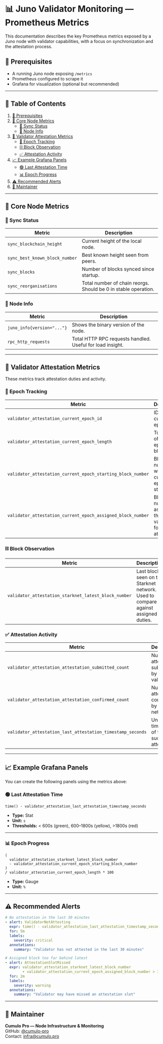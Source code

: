
# 📊 Juno Validator Monitoring — Prometheus Metrics

This documentation describes the key Prometheus metrics exposed by a Juno node with validator capabilities, with a focus on synchronization and the attestation process.

## 🔧 Prerequisites

- A running Juno node exposing `/metrics`
- Prometheus configured to scrape it
- Grafana for visualization (optional but recommended)
---

## 📑 Table of Contents

1. [🔧 Prerequisites](#-prerequisites)
2. [📌 Core Node Metrics](#-core-node-metrics)
   - [🔄 Sync Status](#-sync-status)
   - [🧠 Node Info](#-node-info)
3. [🔐 Validator Attestation Metrics](#-validator-attestation-metrics)
   - [🧭 Epoch Tracking](#-epoch-tracking)
   - [⛓ Block Observation](#-block-observation)
   - [✅ Attestation Activity](#-attestation-activity)
4. [📈 Example Grafana Panels](#-example-grafana-panels)
   - [🟢 Last Attestation Time](#-last-attestation-time)
   - [📊 Epoch Progress](#-epoch-progress)
5. [⚠️ Recommended Alerts](#️-recommended-alerts)
6. [👤 Maintainer](#-maintainer)


---

## 📌 Core Node Metrics

### 🔄 Sync Status

| Metric | Description |
|--------|-------------|
| `sync_blockchain_height` | Current height of the local node. |
| `sync_best_known_block_number` | Best known height seen from peers. |
| `sync_blocks` | Number of blocks synced since startup. |
| `sync_reorganisations` | Total number of chain reorgs. Should be 0 in stable operation. |

### 🧠 Node Info

| Metric | Description |
|--------|-------------|
| `juno_info{version="..."}` | Shows the binary version of the node. |
| `rpc_http_requests` | Total HTTP RPC requests handled. Useful for load insight. |

---

## 🔐 Validator Attestation Metrics

These metrics track attestation duties and activity.

### 🧭 Epoch Tracking

| Metric | Description |
|--------|-------------|
| `validator_attestation_current_epoch_id` | ID of the current epoch. |
| `validator_attestation_current_epoch_length` | Total length of the epoch (in blocks). |
| `validator_attestation_current_epoch_starting_block_number` | Block number where the current epoch started. |
| `validator_attestation_current_epoch_assigned_block_number` | Block number assigned to this validator for attestation. |

### ⛓ Block Observation

| Metric | Description |
|--------|-------------|
| `validator_attestation_starknet_latest_block_number` | Last block seen on the Starknet network. Used to compare against assigned duties. |

### ✅ Attestation Activity

| Metric | Description |
|--------|-------------|
| `validator_attestation_attestation_submitted_count` | Number of attestations submitted by this validator. |
| `validator_attestation_attestation_confirmed_count` | Number of attestations confirmed by the network. |
| `validator_attestation_last_attestation_timestamp_seconds` | Unix timestamp of the last successful attestation. |

---

## 📈 Example Grafana Panels

You can create the following panels using the metrics above:

### 🟢 Last Attestation Time

```promql
time() - validator_attestation_last_attestation_timestamp_seconds
```

- **Type:** Stat
- **Unit:** `s`
- **Thresholds:** < 600s (green), 600–1800s (yellow), >1800s (red)

---

### 📊 Epoch Progress

```promql
(
  validator_attestation_starknet_latest_block_number
  - validator_attestation_current_epoch_starting_block_number
)
/ validator_attestation_current_epoch_length * 100
```

- **Type:** Gauge
- **Unit:** `%`

---

## ⚠️ Recommended Alerts

```yaml
# No attestation in the last 30 minutes
- alert: ValidatorNotAttesting
  expr: time() - validator_attestation_last_attestation_timestamp_seconds > 1800
  for: 5m
  labels:
    severity: critical
  annotations:
    summary: "Validator has not attested in the last 30 minutes"

# Assigned block too far behind latest
- alert: AttestationSlotMissed
  expr: validator_attestation_starknet_latest_block_number
        - validator_attestation_current_epoch_assigned_block_number > 3
  for: 2m
  labels:
    severity: warning
  annotations:
    summary: "Validator may have missed an attestation slot"
```

---

## 👤 Maintainer

**Cumulo Pro — Node Infrastructure & Monitoring**  
GitHub: [@cumulo-pro](https://github.com/cumulo-pro)  
Contact: infra@cumulo.pro

